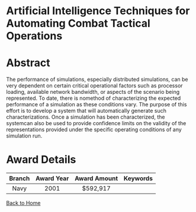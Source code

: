 
Artificial Intelligence Techniques for Automating Combat Tactical Operations
============================================================================

# Abstract


The performance of simulations, especially distributed simulations, can be very dependent on certain critical operational factors such as processor loading, available network bandwidth, or aspects of the scenario being represented.  To date, there is nomethod of characterizing the expected performance of a simulation as these conditions vary.  The purpose of this effort is to develop a system that will automatically generate such characterizations.  Once a simulation has been characterized, the systemcan also be used to provide confidence limits on the validity of the representations provided under the specific operating conditions of any simulation run.  

# Award Details

|Branch|Award Year|Award Amount|Keywords|
| :---: | :---: | :---: | :---: |
|Navy|2001|$592,917||
  
  


[Back to Home](https://github.com/chrischow/dod_sbir_awards#2244)